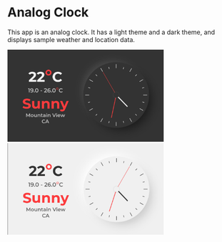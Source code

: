 # Analog Clock

This app is an analog clock.
It has a light theme and a dark theme, and displays sample weather and location data.

<img src='analog_dark.png' width='350'>

<img src='analog_light.png' width='350'>
